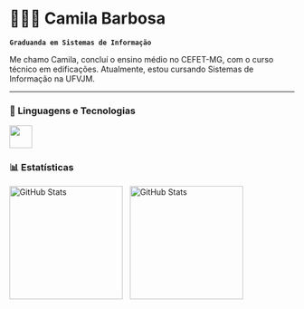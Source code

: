 # 👩🏾‍💻 Camila Barbosa

**`Graduanda em Sistemas de Informação`**

Me chamo Camila, concluí o ensino médio no CEFET-MG, com o curso técnico em edificações. Atualmente, estou cursando Sistemas de Informação na UFVJM. 

<p align="left">
   

---

### 🤖 Linguagens e Tecnologias


<img src="https://cdn.jsdelivr.net/gh/devicons/devicon/icons/java/java-original.svg" width="40" height="40"/>

### 📊 Estatísticas

<p>
  <img 
    align="left" 
    alt="GitHub Stats" 
    height="200" 
    style="padding-right: 10px;" 
    src="https://github-readme-stats.vercel.app/api?username=camila-barbosa&show_icons=true&theme=tokyonight&include_all_commits=true&locale=pt-br" 
  />

<img 
      align="left" 
      alt="GitHub Stats" 
      height="200" 
      src="https://github-readme-stats.vercel.app/api/top-langs/?username=camila-barbosa&theme=tokyonight&layout=compact&custom_title=Tecnologias&langs_count=9" 
  />

</p>

